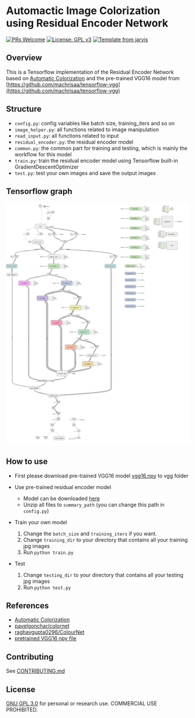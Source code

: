 # Automactic Image Colorization using Residual Encoder Network

[![PRs Welcome](https://img.shields.io/badge/PRs-welcome-brightgreen.svg?style=flat)](http://makeapullrequest.com)
[![License: GPL v3](https://img.shields.io/badge/License-GPL%20v3-blue.svg)](https://www.gnu.org/licenses/gpl-3.0)
[![Template from jarvis](https://img.shields.io/badge/Hi-Jarvis-ff69b4.svg)](https://github.com/Armour/Jarvis)

## Overview

This is a Tensorflow implementation of the Residual Encoder Network based on [Automatic Colorization](http://tinyclouds.org/colorize/) and the pre-trained VGG16 model from [https://github.com/machrisaa/tensorflow-vgg](https://github.com/machrisaa/tensorflow-vgg)

## Structure

* `config.py`: config variables like batch size, training_iters and so on
* `image_helper.py`: all functions related to image manipulation
* `read_input.py`: all functions related to input
* `residual_encoder.py`: the residual encoder model
* `common.py`: the common part for training and testing, which is mainly the workflow for this model
* `train.py`: train the residual encoder model using Tensorflow built-in GradientDescentOptimizer
* `test.py`: test your own images and save the output images

## Tensorflow graph

![residual_encoder](images/residual_encoder.png)

## How to use

* First please download pre-trained VGG16 model [vgg16.npy](https://mega.nz/#!YU1FWJrA!O1ywiCS2IiOlUCtCpI6HTJOMrneN-Qdv3ywQP5poecM) to vgg folder

* Use pre-trained residual encoder model
  * Model can be downloaded [here](https://github.com/Armour/Automatic-Image-Colorization/releases/tag/2.0)
  * Unzip all files to `summary_path` (you can change this path in `config.py`)

* Train your own model
  1. Change the `batch_size` and `training_iters` if you want.
  2. Change `training_dir` to your directory that contains all your training jpg images
  3. Run `python train.py`

* Test
  1. Change `testing_dir` to your directory that contains all your testing jpg images
  2. Run `python test.py`

## References

* [Automatic Colorization](http://tinyclouds.org/colorize/)
* [pavelgonchar/colornet](https://github.com/pavelgonchar/colornet)
* [raghavgupta0296/ColourNet](https://github.com/raghavgupta0296/ColourNet)
* [pretrained VGG16 npy file](https://github.com/machrisaa/tensorflow-vgg)

## Contributing

See [CONTRIBUTING.md](https://github.com/Armour/Automactic-Image-Colorization/blob/master/.github/CONTRIBUTING.md)

## License

[GNU GPL 3.0](https://github.com/Armour/Automactic-Image-Colorization/blob/master/LICENSE) for personal or research use. COMMERCIAL USE PROHIBITED.
